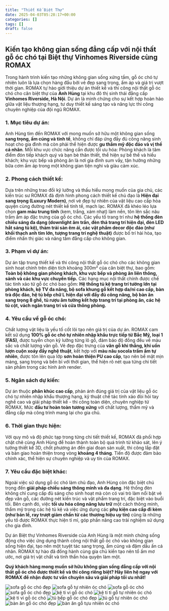```yaml
---
title: "Thiết Kế Biệt Thự"
date: 2025-04-03T05:28:17+00:00
categories: []
tags: []
draft: false
---
```

## Kiến tạo không gian sống đẳng cấp với nội thất gỗ óc chó tại Biệt thự Vinhomes Riverside cùng ROMAX

Trong hành trình kiến tạo những không gian sống xứng tầm, gỗ óc chó tự nhiên luôn là lựa chọn hàng đầu bởi vẻ đẹp sang trọng, ấm áp và giá trị vượt thời gian. ROMAX tự hào giới thiệu dự án thiết kế và thi công nội thất gỗ óc chó cho căn biệt thự của **Anh Hùng** tại khu đô thị sinh thái đẳng cấp **Vinhomes Riverside, Hà Nội**. Dự án là minh chứng cho sự kết hợp hoàn hảo giữa vật liệu thượng hạng, tư duy thiết kế sáng tạo và năng lực thi công chuyên nghiệp của đội ngũ ROMAX.

### 1. Mục tiêu dự án:

Anh Hùng tìm đến ROMAX với mong muốn sở hữu một không gian sống **sang trọng, ấm cúng và tinh tế**, không chỉ đáp ứng đầy đủ công năng sinh hoạt cho gia đình mà còn phải thể hiện được **gu thẩm mỹ độc đáo và vị thế cá nhân**. Mỗi khu vực chức năng cần được tối ưu hóa: Phòng khách là tâm điểm đón tiếp khách quý và bạn bè thân thiết, thể hiện sự bề thế và hiếu khách; khu vực bếp và phòng ăn là nơi gia đình sum vầy, tận hưởng những bữa cơm ấm áp trong một không gian tiện nghi và giàu cảm xúc.

### 2. Phong cách thiết kế:

Dựa trên những trao đổi kỹ lưỡng và thấu hiểu mong muốn của gia chủ, các kiến trúc sư ROMAX đã định hình phong cách thiết kế chủ đạo là **Hiện đại sang trọng (Luxury Modern)**, nơi vẻ đẹp tự nhiên của vật liệu cao cấp hòa quyện cùng đường nét thiết kế tinh tế, mạch lạc. ROMAX đã khéo léo lựa chọn **gam màu trung tính** (kem, trắng, xám nhạt) làm nền, tôn lên sắc nâu trầm ấm áp đặc trưng của gỗ óc chó. Các yếu tố trang trí như **hệ thống đèn chiếu sáng đa dạng (downlight âm trần, đèn thả trang trí hiện đại, đèn LED hắt sáng tủ kệ), thảm trải sàn êm ái, các vật phẩm decor độc đáo (như khối thạch anh tím lớn, tượng trang trí nghệ thuật)** được bố trí hài hòa, tạo điểm nhấn thị giác và nâng tầm đẳng cấp cho không gian.

### 3. Phạm vi dự án:

Dự án tập trung thiết kế và thi công nội thất gỗ óc chó cho các không gian sinh hoạt chính trên diện tích khoảng 300m² của căn biệt thự, bao gồm: **Toàn bộ không gian phòng khách, khu vực bếp và phòng ăn liên thông, sảnh và các khu vực chuyển tiếp.** Các hạng mục nội thất chính được chế tác tinh xảo từ gỗ óc chó bao gồm: **Hệ thống tủ kệ trang trí tường lớn tại phòng khách, kệ TV đa năng, bộ sofa khung gỗ kết hợp da/nỉ cao cấp, bàn trà độc đáo, hệ tủ bếp chữ L hiện đại với đầy đủ công năng, bộ bàn ăn sang trọng 8 ghế, tủ rượu âm tường kết hợp trang trí tại phòng ăn, các hệ tủ cột, vách ngăn trang trí và cửa thông phòng.**

### 4. Yêu cầu về gỗ óc chó:

Chất lượng vật liệu là yếu tố cốt lõi tạo nên giá trị của dự án. ROMAX cam kết sử dụng **100% gỗ óc chó tự nhiên nhập khẩu trực tiếp từ Bắc Mỹ, loại 1 (FAS)**, được tuyển chọn kỹ lưỡng từng lô gỗ, đảm bảo độ đồng đều về màu sắc và chất lượng vân gỗ. Vẻ đẹp đặc trưng của **vân gỗ khi thẳng, khi uốn lượn cuộn xoáy đầy nghệ thuật**, kết hợp với **màu nâu socola trầm ấm tự nhiên**, được tôn lên qua lớp **sơn hoàn thiện PU cao cấp**, tạo nên bề mặt mịn màng, sang trọng và bền bỉ với thời gian, thể hiện rõ nét qua từng chi tiết sản phẩm trong các hình ảnh render.

### 5. Ngân sách dự kiến:

Dự án thuộc **phân khúc cao cấp**, phản ánh đúng giá trị của vật liệu gỗ óc chó tự nhiên nhập khẩu thượng hạng, kỹ thuật chế tác tinh xảo đòi hỏi tay nghề cao và giải pháp thiết kế - thi công toàn diện, chuyên nghiệp từ ROMAX. Mức **đầu tư hoàn toàn tương xứng** với chất lượng, thẩm mỹ và đẳng cấp mà công trình mang lại cho gia chủ.

### 6. Thời gian thực hiện:

Với quy mô và độ phức tạp trong từng chi tiết thiết kế, ROMAX đã phối hợp chặt chẽ cùng Anh Hùng để hoàn thành toàn bộ quá trình từ khảo sát, lên ý tưởng thiết kế 3D, chốt phương án đến giai đoạn sản xuất, thi công lắp đặt và bàn giao hoàn thiện trong vòng **khoảng 4 tháng**. Tiến độ được đảm bảo chính xác, thể hiện sự chuyên nghiệp và uy tín của ROMAX.

### 7. Yêu cầu đặc biệt khác:

Ngoài việc sử dụng gỗ óc chó làm chủ đạo, Anh Hùng còn đặc biệt chú trọng đến **giải pháp chiếu sáng thông minh và đa dạng**. Hệ thống đèn không chỉ cung cấp đủ sáng cho sinh hoạt mà còn có vai trò làm nổi bật vẻ đẹp vân gỗ, các đường nét kiến trúc và vật phẩm trang trí, đặc biệt vào buổi tối. Bên cạnh đó, việc **tối ưu hóa công năng lưu trữ** một cách thông minh, thẩm mỹ trong các hệ tủ kệ và việc ứng dụng các **phụ kiện cao cấp đi kèm (như bản lề, ray trượt giảm chấn từ các thương hiệu uy tín)** cũng là những yếu tố được ROMAX thực hiện tỉ mỉ, góp phần nâng cao trải nghiệm sử dụng cho gia đình.

Dự án Biệt thự Vinhomes Riverside của Anh Hùng là một minh chứng sống động cho việc ứng dụng thành công nội thất gỗ óc chó vào không gian sống hiện đại, tạo nên một tuyệt tác sang trọng, ấm cúng và đậm dấu ấn cá nhân. ROMAX tự hào đã đồng hành cùng gia chủ kiến tạo nên tổ ấm mơ ước, nơi giá trị vật chất và tinh thần hòa quyện làm một.

**Quý khách hàng mong muốn sở hữu không gian sống đẳng cấp với nội thất gỗ óc chó được thiết kế và thi công riêng biệt? Hãy liên hệ ngay với ROMAX để nhận được tư vấn chuyên sâu và giải pháp tối ưu nhất!**

![sofa gỗ óc chó đẹp](/img/sofa/sf23/sofa-go-oc-cho-sf23-4.webp)
![sofa gỗ tự nhiên óc chó](/img/sofa/sf23/sofa-go-oc-cho-sf23-3.webp)
![sofa gỗ óc chó](/img/sofa/sf23/sofa-go-oc-cho-sf23-2.webp)
![sofa gỗ óc chó đẹp](/img/sofa/sf23/sofa-go-oc-cho-sf23-1.webp)
![kệ ti vi gỗ óc chó](/img/ke-tivi/ktv23/ke-ti-vi-go-oc-cho-ktv23-3.webp)
![kệ ti ti gỗ tự nhiên óc chó](/img/ke-tivi/ktv23/ke-ti-vi-go-oc-cho-ktv23-2.webp)
![kệ ti vi gỗ óc chó](/img/ke-tivi/ktv23/ke-ti-vi-go-oc-cho-ktv23-1.webp)
![tủ bếp gỗ óc chó đẹp](/img/tu-bep/tb23/tu-bep-go-oc-cho-tb23-2.webp)
![tủ gỗ tự nhiên óc chó](/img/tu-bep/tb23/tu-bep-go-oc-cho-tb23-1.webp)
![bàn ăn gỗ óc chó đẹp](/img/ban-an/ba23/ban-an-go-oc-cho-ba23-2.webp)
![bàn ăn gỗ tựu nhiên óc chó](/img/ban-an/ba23/ban-an-go-oc-cho-ba23-1.webp)